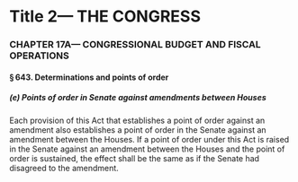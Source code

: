 
# Title 2— THE CONGRESS
### CHAPTER 17A— CONGRESSIONAL BUDGET AND FISCAL OPERATIONS
#### § 643. Determinations and points of order
##### (e) Points of order in Senate against amendments between Houses

Each provision of this Act that establishes a point of order against an amendment also establishes a point of order in the Senate against an amendment between the Houses. If a point of order under this Act is raised in the Senate against an amendment between the Houses and the point of order is sustained, the effect shall be the same as if the Senate had disagreed to the amendment.
